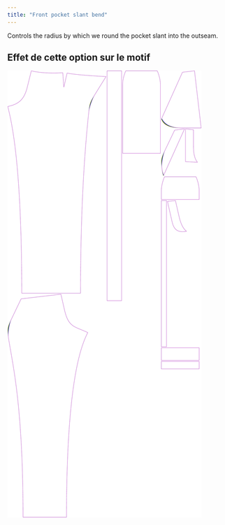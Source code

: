 ```yaml
---
title: "Front pocket slant bend"
---
```


Controls the radius by which we round the pocket slant into the outseam.

## Effet de cette option sur le motif

![Cette image montre l'effet de cette option en superposant plusieurs variantes qui ont une valeur différente pour cette option](charlie_frontpocketslantbend_sample.svg "Effet de cette option sur le modèle")
